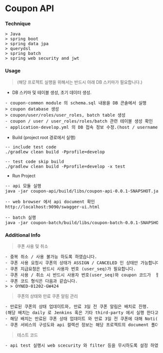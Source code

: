 # Coupon API

### Technique
<pre>
> Java
> spring boot
> spring data jpa
> querydsl
> spring batch
> spring web security and jwt
</pre>

### Usage
> (해당 프로젝트 실행을 위해서는 반드시 아래 DB 스키마가 필요합니다.)
* DB 스키마 및 테이블 생성, 초기 데이터 생성. 
<pre>
- coupon-common module 의 schema.sql 내용을 DB 콘솔에서 실행
> coupon database 생성
> coupon/user/roles/user_roles, batch table 생성
- coupon / user / user_roles/roles/batch 관련 테이블 생성 확인
- application-develop.yml 의 DB 접속 정보 수정.(host / username / password)
</pre>

* Build (project root 경로에서 실행)
<pre>
-- include test code
./gradlew clean build -Pprofile=develop

-- test code skip build
./gradlew clean build -Pprofile=develop -x test
</pre> 

* Run Project
<pre>
-- api 모듈 실행
java -jar coupon-api/build/libs/coupon-api-0.0.1-SNAPSHOT.jar --spring.profiles.active=develop

-- web browser 에서 api document 확인
http://localhost:9090/swagger-ui.html
    
-- batch 실행
java -jar coupon-batch/build/libs/coupon-batch-0.0.1-SNAPSHOT.jar --spring.profiles.active=develop --job.name=JOB_COUPON targetDate=20200505 
</pre>

### Additional Info

> 쿠폰 사용 및 취소
<pre>
- 중복 취소 / 사용 불가능 하도록 하였습니다.
- 쿠폰 사용 요청시 쿠폰의 상태가 ASSIGN / CANCELED 인 상태만 가능합니다. (또한 expiredAt 확인)   
- 쿠폰 지급요청은 반드시 사용자 번호 (user_seq)가 필요합니다.
- 쿠폰 사용 / 취소 시 반드시 사용자 번호(user_seq)와 coupon 코드가  필요합니다. 
- 쿠폰 코드 형식은 다음과 같습니다.
> > OYNED-01202-GW424 
</pre>

> 쿠폰의 상태와 만료 쿠폰 알림 관리
<pre>
- 만료된 쿠폰의 상태 업데이트와, 만료 3일 전 쿠폰 알림은 배치로 진행.
(해당 배치는 daily 로 Jenkins 혹은 기타 third-party 에서 실행 한다고 가정.)
- 해당 배치는 만료된 쿠폰 상태 업데이트 와 만료 3일 전 쿠폰에 대해 Noti(콘솔출력) 하는 2 Step 으로 구성.
- 쿠폰 서비스의 구성도와 api 컬렉션 정보는 해당 프로젝트의 document 폴더 참조
</pre>

> 테스트 코드
<pre>
- api test 실행시 web scecurity 와 filter 등을 무시하도록 설정 하였습니다.
</pre>